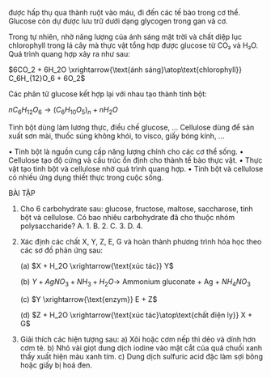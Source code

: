 được hấp thụ qua thành ruột vào máu, đi đến các tế bào trong cơ thể. Glucose còn dự được lưu trữ dưới dạng glycogen trong gan và cơ.

Trong tự nhiên, nhờ năng lượng của ánh sáng mặt trời và chất diệp lục chlorophyll trong lá cây mà thực vật tổng hợp được glucose từ CO₂ và H₂O. Quá trình quang hợp xảy ra như sau:

$6CO_2 + 6H_2O \xrightarrow{\text{ánh sáng}\atop\text{chlorophyll}} C_6H_{12}O_6 + 6O_2$

Các phân tử glucose kết hợp lại với nhau tạo thành tinh bột:

$nC_6H_{12}O_6 \rightarrow (C_6H_{10}O_5)_n + nH_2O$

Tinh bột dùng làm lương thực, điều chế glucose, ... Cellulose dùng để sản xuất sơn mài, thuốc súng không khói, to visco, giấy bóng kính, ...

• Tinh bột là nguồn cung cấp năng lượng chính cho các cơ thể sống.
• Cellulose tạo độ cứng và cấu trúc ổn định cho thành tế bào thực vật.
• Thực vật tạo tinh bột và cellulose nhờ quá trình quang hợp.
• Tinh bột và cellulose có nhiều ứng dụng thiết thực trong cuộc sống.

BÀI TẬP

1. Cho 6 carbohydrate sau: glucose, fructose, maltose, saccharose, tinh bột và cellulose.
   Có bao nhiêu carbohydrate đã cho thuộc nhóm polysaccharide?
   A. 1.            B. 2.            C. 3.            D. 4.

2. Xác định các chất X, Y, Z, E, G và hoàn thành phương trình hóa học theo các sơ đồ phản ứng sau:

   (a) $X + H_2O \xrightarrow{\text{xúc tác}} Y$
   
   (b) $Y + AgNO_3 + NH_3 + H_2O \longrightarrow$ Ammonium gluconate + Ag + $NH_4NO_3$
   
   (c) $Y \xrightarrow{\text{enzym}} E + Z$
   
   (d) $Z + H_2O \xrightarrow{\text{xúc tác}\atop\text{chất điện ly}} X + G$

3. Giải thích các hiện tượng sau:
   a) Xôi hoặc cơm nếp thì dẻo và dính hơn cơm tẻ.
   b) Nhỏ vài giọt dung dịch iodine vào mặt cắt của quả chuối xanh thấy xuất hiện màu xanh tím.
   c) Dung dịch sulfuric acid đặc làm sợi bông hoặc giấy bị hoá đen.